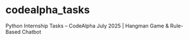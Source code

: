 # codealpha_tasks
Python Internship Tasks – CodeAlpha July 2025 | Hangman Game &amp; Rule-Based Chatbot
